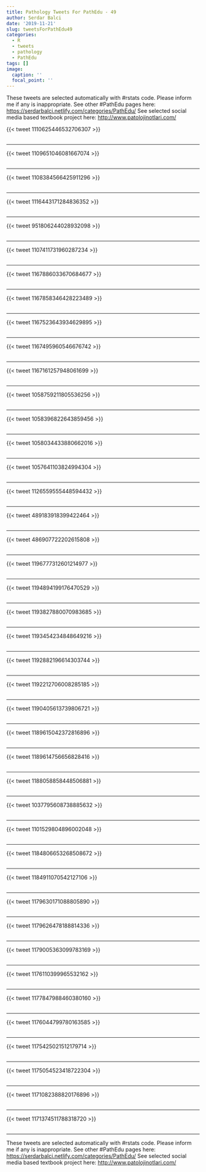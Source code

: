 ```yaml
---
title: Pathology Tweets For PathEdu - 49
author: Serdar Balci
date: '2019-11-21'
slug: tweetsForPathEdu49
categories:
  - R
  - tweets
  - pathology
  - PathEdu
tags: []
image:
  caption: ''
  focal_point: ''
---
```



These tweets are selected automatically with #rstats code. Please inform me if any is inappropriate.
See other #PathEdu pages here: https://serdarbalci.netlify.com/categories/PathEdu/ 
See selected social media based textbook project here: http://www.patolojinotlari.com/

{{< tweet 1110625446532706307 >}}
<br>
<br>
<hr>
{{< tweet 1109651046081667074 >}}
<br>
<br>
<hr>
{{< tweet 1108384566425911296 >}}
<br>
<br>
<hr>
{{< tweet 1116443171284836352 >}}
<br>
<br>
<hr>
{{< tweet 951806244028932098 >}}
<br>
<br>
<hr>
{{< tweet 1107411731960287234 >}}
<br>
<br>
<hr>
{{< tweet 1167886033670684677 >}}
<br>
<br>
<hr>
{{< tweet 1167858346428223489 >}}
<br>
<br>
<hr>
{{< tweet 1167523643934629895 >}}
<br>
<br>
<hr>
{{< tweet 1167495960546676742 >}}
<br>
<br>
<hr>
{{< tweet 1167161257948061699 >}}
<br>
<br>
<hr>
{{< tweet 1058759211805536256 >}}
<br>
<br>
<hr>
{{< tweet 1058396822643859456 >}}
<br>
<br>
<hr>
{{< tweet 1058034433880662016 >}}
<br>
<br>
<hr>
{{< tweet 1057641103824994304 >}}
<br>
<br>
<hr>
{{< tweet 1126559555448594432 >}}
<br>
<br>
<hr>
{{< tweet 489183918399422464 >}}
<br>
<br>
<hr>
{{< tweet 486907722202615808 >}}
<br>
<br>
<hr>
{{< tweet 1196777312601214977 >}}
<br>
<br>
<hr>
{{< tweet 1194894199176470529 >}}
<br>
<br>
<hr>
{{< tweet 1193827880070983685 >}}
<br>
<br>
<hr>
{{< tweet 1193454234848649216 >}}
<br>
<br>
<hr>
{{< tweet 1192882196614303744 >}}
<br>
<br>
<hr>
{{< tweet 1192212706008285185 >}}
<br>
<br>
<hr>
{{< tweet 1190405613739806721 >}}
<br>
<br>
<hr>
{{< tweet 1189615042372816896 >}}
<br>
<br>
<hr>
{{< tweet 1189614756656828416 >}}
<br>
<br>
<hr>
{{< tweet 1188058858448506881 >}}
<br>
<br>
<hr>
{{< tweet 1037795608738885632 >}}
<br>
<br>
<hr>
{{< tweet 1101529804896002048 >}}
<br>
<br>
<hr>
{{< tweet 1184806653268508672 >}}
<br>
<br>
<hr>
{{< tweet 1184911070542127106 >}}
<br>
<br>
<hr>
{{< tweet 1179630171088805890 >}}
<br>
<br>
<hr>
{{< tweet 1179626478188814336 >}}
<br>
<br>
<hr>
{{< tweet 1179005363099783169 >}}
<br>
<br>
<hr>
{{< tweet 1176110399965532162 >}}
<br>
<br>
<hr>
{{< tweet 1177847988460380160 >}}
<br>
<br>
<hr>
{{< tweet 1176044799780163585 >}}
<br>
<br>
<hr>
{{< tweet 1175425021512179714 >}}
<br>
<br>
<hr>
{{< tweet 1175054523418722304 >}}
<br>
<br>
<hr>
{{< tweet 1171082388820176896 >}}
<br>
<br>
<hr>
{{< tweet 1171374511788318720 >}}
<br>
<br>
<hr>


These tweets are selected automatically with #rstats code. Please inform me if any is inappropriate.
See other #PathEdu pages here: https://serdarbalci.netlify.com/categories/PathEdu/ 
See selected social media based textbook project here: http://www.patolojinotlari.com/
